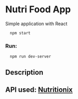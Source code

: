 # Nutri Food App
Simple application with React


```
  npm start
```

### Run:
```
  npm run dev-server
```

## Description


## API used: [Nutritionix](https://developer.nutritionix.com/)
